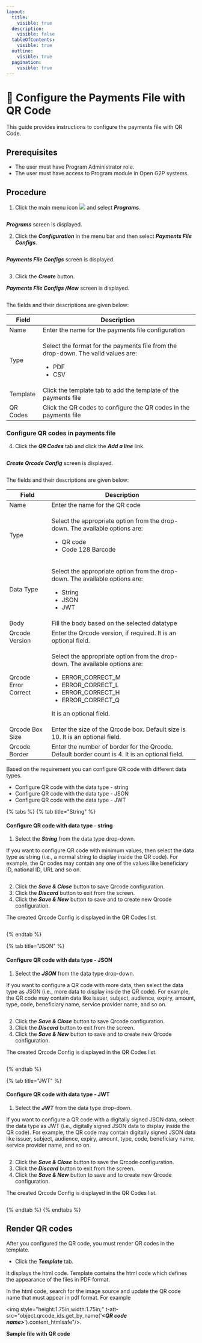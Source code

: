 ```yaml
---
layout:
  title:
    visible: true
  description:
    visible: false
  tableOfContents:
    visible: true
  outline:
    visible: true
  pagination:
    visible: true
---
```


# 📔 Configure the Payments File with QR Code

This guide provides instructions to configure the payments file with QR Code.

## Prerequisites

* The user must have Program Administrator role.
* The user must have access to Program module in Open G2P systems.

## Procedure

1. Click the main menu icon ![](../../../../.gitbook/assets/main-menu.png) and select _**Programs**_.

<figure><img src="../../../../.gitbook/assets/menu-program (1).png" alt=""><figcaption></figcaption></figure>

_**Programs**_ screen is displayed.

2. Click the _**Configuration**_ in the menu bar and then select _**Payments File Configs**_.

<figure><img src="../../../../.gitbook/assets/programs-file-configs.png" alt=""><figcaption></figcaption></figure>

_**Payments File Configs**_ screen is displayed.

<figure><img src="../../../../.gitbook/assets/programs-file-configs-screen.png" alt=""><figcaption></figcaption></figure>

3. Click the _**Create**_ button.

_**Payments File Configs /New**_ screen is displayed.

<figure><img src="../../../../.gitbook/assets/programs-file-configs-new-screen.png" alt=""><figcaption></figcaption></figure>

The fields and their descriptions are given below:

| Field    | Description                                                                                                                |
| -------- | -------------------------------------------------------------------------------------------------------------------------- |
| Name     | Enter the name for the payments file configuration                                                                         |
| Type     | <p>Select the format for the payments file from the drop-down. The valid values are: </p><ul><li>PDF</li><li>CSV</li></ul> |
| Template | Click the template tab to add the template of the payments file                                                            |
| QR Codes | Click the QR codes to configure the QR codes in the payments file                                                          |

### Configure QR codes in payments file

4. Click the _**QR Codes**_ tab and click the _**Add a line**_ link.

<figure><img src="../../../../.gitbook/assets/programs-file-configs-fill-screen.png" alt=""><figcaption></figcaption></figure>

_**Create Qrcode Config**_ screen is displayed.

<figure><img src="../../../../.gitbook/assets/create-qrcodes.png" alt=""><figcaption></figcaption></figure>

The fields and their descriptions are given below:

| Field                | Description                                                                                                                                                                                                                            |
| -------------------- | -------------------------------------------------------------------------------------------------------------------------------------------------------------------------------------------------------------------------------------- |
| Name                 | Enter the name for the QR code                                                                                                                                                                                                         |
| Type                 | <p>Select the appropriate option from the drop-down. The available options are: </p><ul><li>QR code</li><li>Code 128 Barcode</li></ul>                                                                                                 |
| Data Type            | <p>Select the appropriate option from the drop-down. The available options are: </p><ul><li>String</li><li>JSON</li><li>JWT</li></ul>                                                                                                  |
| Body                 | Fill the body based on the selected datatype                                                                                                                                                                                           |
| Qrcode Version       | Enter the Qrcode version, if required. It is an optional field.                                                                                                                                                                        |
| Qrcode Error Correct | <p></p><p>Select the appropriate option from the drop-down. The available options are: </p><ul><li>ERROR_CORRECT_M </li><li>ERROR_CORRECT_L </li><li>ERROR_CORRECT_H</li><li> ERROR_CORRECT_Q</li></ul><p>It is an optional field.</p> |
| Qrcode Box Size      | Enter the size of the Qrcode box. Default size is 10. It is an optional field.                                                                                                                                                         |
| Qrcode Border        | Enter the number of border for the Qrcode. Default border count is 4. It is an optional field.                                                                                                                                         |

Based on the requirement you can configure QR code with different data types.

* Configure QR code with the data type - string
* Configure QR code with the data type - JSON
* Configure QR code with the data type - JWT

{% tabs %}
{% tab title="String" %}
#### Configure QR code with data type - string

1. Select the _**String**_ from the data type drop-down.

If you want to configure QR code with minimum values, then select the data type as string (i.e., a  normal string to display inside the QR code). For example, the Qr codes may contain any one of the values like beneficiary ID, national ID, URL and so on.

<figure><img src="../../../../.gitbook/assets/create-qrcodes-string.png" alt=""><figcaption></figcaption></figure>

2. Click the _**Save & Close**_ button to save Qrcode configuration.
3. Click the _**Discard**_ button to exit from the screen.
4. Click the _**Save & New**_ button to save and to create new Qrcode configuration.

The created Qrcode Config is displayed in the QR Codes list.

<figure><img src="../../../../.gitbook/assets/qrcodes-list.png" alt=""><figcaption></figcaption></figure>
{% endtab %}

{% tab title="JSON" %}
#### Configure QR code with data type -  JSON

1. Select the _**JSON**_ from the data type drop-down.

If you want to configure a QR code with more data, then select the data type as JSON (i.e.,  more data to display inside the QR code). For example, the QR code may contain data like issuer, subject, audience, expiry, amount, type, code, beneficiary name, service provider name, and so on.

<figure><img src="../../../../.gitbook/assets/create-qrcodes-JSON.png" alt=""><figcaption></figcaption></figure>

2. Click the _**Save & Close**_ button to save Qrcode configuration.
3. Click the _**Discard**_ button to exit from the screen.
4. Click the _**Save & New**_ button to save and to create new Qrcode configuration.

The created Qrcode Config is displayed in the QR Codes list.

<figure><img src="../../../../.gitbook/assets/qrcodes-list-JSON.png" alt=""><figcaption></figcaption></figure>
{% endtab %}

{% tab title="JWT" %}
#### Configure QR code with data type -  JWT

1. Select the _**JWT**_ from the data type drop-down.

If you want to configure a QR code with a digitally signed JSON data, select the data type as JWT (i.e., digitally signed JSON data to display inside the QR code). For example, the QR code may contain digitally signed JSON data like issuer, subject, audience, expiry, amount, type, code, beneficiary name, service provider name, and so on.

<figure><img src="../../../../.gitbook/assets/create-qrcodes-JWT (1).png" alt=""><figcaption></figcaption></figure>

2. Click the _**Save & Close**_ button to save the Qrcode configuration.
3. Click the _**Discard**_ button to exit from the screen.
4. Click the _**Save & New**_ button to save and to create new Qrcode configuration.

The created Qrcode Config is displayed in the QR Codes list.

<figure><img src="../../../../.gitbook/assets/qrcodes-list-JWT.png" alt=""><figcaption></figcaption></figure>
{% endtab %}
{% endtabs %}

## Render QR codes

After you configured the QR code, you must render QR codes in the template.

* Click the _**Template**_ tab.

It displays the html code. Template contains the html code which defines the appearance of the files in PDF format.&#x20;

In the html code, search for the image source and update the QR code name that must appear in pdf format. For example&#x20;

\<img style="height:1.75in;width:1.75in;" t-att-src="object.qrcode\_ids.get\_by\_name('_**\<QR code name>**_').content\_htmlsafe"/>.

**Sample file with QR code**

<figure><img src="../../../../.gitbook/assets/voucher.png" alt=""><figcaption></figcaption></figure>

